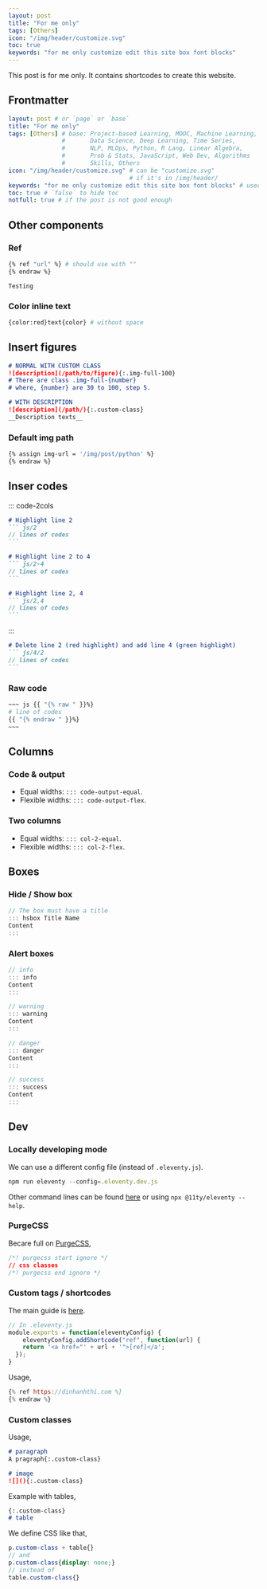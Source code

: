 ```yaml
---
layout: post
title: "For me only"
tags: [Others]
icon: "/img/header/customize.svg"
toc: true
keywords: "for me only customize edit this site box font blocks"
---
```


This post is for me only. It contains shortcodes to create this website.

## Frontmatter

``` yaml
layout: post # or `page` or `base`
title: "For me only"
tags: [Others] # base: Project-based Learning, MOOC, Machine Learning,
               #       Data Science, Deep Learning, Time Series,
               #       NLP, MLOps, Python, R Lang, Linear Algebra,
               #       Prob & Stats, JavaScript, Web Dev, Algorithms
               #       Skills, Others
icon: "/img/header/customize.svg" # can be "customize.svg"
                                  # if it's in /img/header/
keywords: "for me only customize edit this site box font blocks" # used for searching
toc: true # `false` to hide toc
notfull: true # if the post is not good enough
```

## Other components

### Ref

``` bash {% raw %}
{% ref "url" %} # should use with ""
{% endraw %}
```

```
Testing
```

### Color inline text

``` bash
{color:red}text{color} # without space
```

## Insert figures

``` markdown
# NORMAL WITH CUSTOM CLASS
![description](/path/to/figure){:.img-full-100}
# There are class .img-full-{number}
# where, {number} are 30 to 100, step 5.
```

``` markdown
# WITH DESCRIPTION
![description](/path/){:.custom-class}
__Description texts__
```

### Default img path

``` bash {% raw %}
{% assign img-url = '/img/post/python' %}
{% endraw %}
```

## Inser codes

::: code-2cols
~~~ markdown
# Highlight line 2
``` js/2
// lines of codes
```
~~~

~~~ markdown
# Highlight line 2 to 4
``` js/2-4
// lines of codes
```
~~~

~~~ markdown
# Highlight line 2, 4
``` js/2,4
// lines of codes
```
~~~
:::

~~~ markdown
# Delete line 2 (red highlight) and add line 4 (green highlight)
``` js/4/2
// lines of codes
```
~~~

### Raw code


``` bash
~~~ js {{ "{% raw " }}%}
# line of codes
{{ "{% endraw " }}%}
~~~
```

## Columns

### Code & output

- Equal widths: `::: code-output-equal`.
- Flexible widths: `::: code-output-flex`.

### Two columns

- Equal widths: `::: col-2-equal`.
- Flexible widths: `::: col-2-flex`.

## Boxes

### Hide / Show box

``` js
// The box must have a title
::: hsbox Title Name
Content
:::
```

### Alert boxes

<div class="code-2cols">

``` js
// info
::: info
Content
:::
```

``` js
// warning
::: warning
Content
:::
```

``` js
// danger
::: danger
Content
:::
```

``` js
// success
::: success
Content
:::
```
</div>

## Dev

### Locally developing mode

We can use a different config file (instead of `.eleventy.js`).

``` js
npm run eleventy --config=.eleventy.dev.js
```

Other command lines can be found [here](https://www.11ty.dev/docs/usage/#command-line-usage) or using `npx @11ty/eleventy --help`.

### PurgeCSS

Becare full on [PurgeCSS](https://purgecss.com/),

``` css
/*! purgecss start ignore */
// css classes
/*! purgecss end ignore */
```

### Custom tags / shortcodes

The main guide is [here](https://www.11ty.dev/docs/shortcodes/).

``` js
// In .eleventy.js
module.exports = function(eleventyConfig) {
	eleventyConfig.addShortcode("ref", function(url) {
    return '<a href="' + url + '">[ref]</a';
  });
}
```

Usage,

``` js {% raw %}
{% ref https://dinhanhthi.com %}
{% endraw %}
```

### Custom classes

Usage,

``` markdown
# paragraph
A pragraph{:.custom-class}

# image
![](){:.custom-class}
```

Example with tables,

``` markdown
{:.custom-class}
# table
```

We define CSS like that,

``` scss
p.custom-class + table{}
// and
p.custom-class{display: none;}
// instead of
table.custom-class{}
```